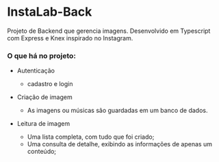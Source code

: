 # InstaLab-Back
Projeto de Backend que gerencia imagens. Desenvolvido em Typescript com Express e Knex inspirado no Instagram.

### O que há no projeto:

* Autenticação
  - cadastro e login
  
* Criação de imagem
  - As imagens ou músicas são guardadas em um banco de dados.
  
* Leitura de imagem
  - Uma lista completa, com tudo que foi criado;
  - Uma consulta de detalhe, exibindo as informações de apenas um conteúdo;

